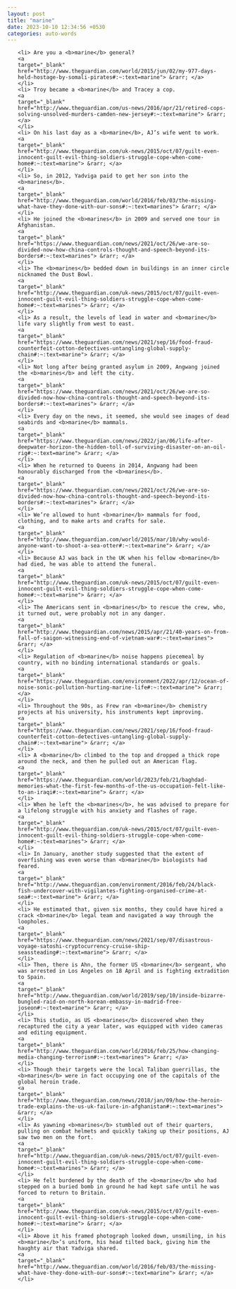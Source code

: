 ```yaml
---
layout: post
title: "marine"
date: 2023-10-10 12:34:56 +0530
categories: auto-words
---
```

<ol>

    <li> Are you a <b>marine</b> general?
    <a 
    target="_blank" 
    href="http://www.theguardian.com/world/2015/jun/02/my-977-days-held-hostage-by-somali-pirates#:~:text=marine"> &rarr; </a>
    </li>
    <li> Troy became a <b>marine</b> and Tracey a cop.
    <a 
    target="_blank" 
    href="http://www.theguardian.com/us-news/2016/apr/21/retired-cops-solving-unsolved-murders-camden-new-jersey#:~:text=marine"> &rarr; </a>
    </li>
    <li> On his last day as a <b>marine</b>, AJ’s wife went to work.
    <a 
    target="_blank" 
    href="http://www.theguardian.com/uk-news/2015/oct/07/guilt-even-innocent-guilt-evil-thing-soldiers-struggle-cope-when-come-home#:~:text=marine"> &rarr; </a>
    </li>
    <li> So, in 2012, Yadviga paid to get her son into the <b>marines</b>.
    <a 
    target="_blank" 
    href="http://www.theguardian.com/world/2016/feb/03/the-missing-what-have-they-done-with-our-sons#:~:text=marines"> &rarr; </a>
    </li>
    <li> He joined the <b>marines</b> in 2009 and served one tour in Afghanistan.
    <a 
    target="_blank" 
    href="https://www.theguardian.com/news/2021/oct/26/we-are-so-divided-now-how-china-controls-thought-and-speech-beyond-its-borders#:~:text=marines"> &rarr; </a>
    </li>
    <li> The <b>marines</b> bedded down in buildings in an inner circle nicknamed the Dust Bowl.
    <a 
    target="_blank" 
    href="http://www.theguardian.com/uk-news/2015/oct/07/guilt-even-innocent-guilt-evil-thing-soldiers-struggle-cope-when-come-home#:~:text=marines"> &rarr; </a>
    </li>
    <li> As a result, the levels of lead in water and <b>marine</b> life vary slightly from west to east.
    <a 
    target="_blank" 
    href="https://www.theguardian.com/news/2021/sep/16/food-fraud-counterfeit-cotton-detectives-untangling-global-supply-chain#:~:text=marine"> &rarr; </a>
    </li>
    <li> Not long after being granted asylum in 2009, Angwang joined the <b>marines</b> and left the city.
    <a 
    target="_blank" 
    href="https://www.theguardian.com/news/2021/oct/26/we-are-so-divided-now-how-china-controls-thought-and-speech-beyond-its-borders#:~:text=marines"> &rarr; </a>
    </li>
    <li> Every day on the news, it seemed, she would see images of dead seabirds and <b>marine</b> mammals.
    <a 
    target="_blank" 
    href="https://www.theguardian.com/news/2022/jan/06/life-after-deepwater-horizon-the-hidden-toll-of-surviving-disaster-on-an-oil-rig#:~:text=marine"> &rarr; </a>
    </li>
    <li> When he returned to Queens in 2014, Angwang had been honourably discharged from the <b>marines</b>.
    <a 
    target="_blank" 
    href="https://www.theguardian.com/news/2021/oct/26/we-are-so-divided-now-how-china-controls-thought-and-speech-beyond-its-borders#:~:text=marines"> &rarr; </a>
    </li>
    <li> We’re allowed to hunt <b>marine</b> mammals for food, clothing, and to make arts and crafts for sale.
    <a 
    target="_blank" 
    href="http://www.theguardian.com/world/2015/mar/10/why-would-anyone-want-to-shoot-a-sea-otter#:~:text=marine"> &rarr; </a>
    </li>
    <li> Because AJ was back in the UK when his fellow <b>marine</b> had died, he was able to attend the funeral.
    <a 
    target="_blank" 
    href="http://www.theguardian.com/uk-news/2015/oct/07/guilt-even-innocent-guilt-evil-thing-soldiers-struggle-cope-when-come-home#:~:text=marine"> &rarr; </a>
    </li>
    <li> The Americans sent in <b>marines</b> to rescue the crew, who, it turned out, were probably not in any danger.
    <a 
    target="_blank" 
    href="http://www.theguardian.com/news/2015/apr/21/40-years-on-from-fall-of-saigon-witnessing-end-of-vietnam-war#:~:text=marines"> &rarr; </a>
    </li>
    <li> Regulation of <b>marine</b> noise happens piecemeal by country, with no binding international standards or goals.
    <a 
    target="_blank" 
    href="https://www.theguardian.com/environment/2022/apr/12/ocean-of-noise-sonic-pollution-hurting-marine-life#:~:text=marine"> &rarr; </a>
    </li>
    <li> Throughout the 90s, as Frew ran <b>marine</b> chemistry projects at his university, his instruments kept improving.
    <a 
    target="_blank" 
    href="https://www.theguardian.com/news/2021/sep/16/food-fraud-counterfeit-cotton-detectives-untangling-global-supply-chain#:~:text=marine"> &rarr; </a>
    </li>
    <li> A <b>marine</b> climbed to the top and dropped a thick rope around the neck, and then he pulled out an American flag.
    <a 
    target="_blank" 
    href="https://www.theguardian.com/world/2023/feb/21/baghdad-memories-what-the-first-few-months-of-the-us-occupation-felt-like-to-an-iraqi#:~:text=marine"> &rarr; </a>
    </li>
    <li> When he left the <b>marines</b>, he was advised to prepare for a lifelong struggle with his anxiety and flashes of rage.
    <a 
    target="_blank" 
    href="http://www.theguardian.com/uk-news/2015/oct/07/guilt-even-innocent-guilt-evil-thing-soldiers-struggle-cope-when-come-home#:~:text=marines"> &rarr; </a>
    </li>
    <li> In January, another study suggested that the extent of overfishing was even worse than <b>marine</b> biologists had feared.
    <a 
    target="_blank" 
    href="http://www.theguardian.com/environment/2016/feb/24/black-fish-undercover-with-vigilantes-fighting-organised-crime-at-sea#:~:text=marine"> &rarr; </a>
    </li>
    <li> He estimated that, given six months, they could have hired a crack <b>marine</b> legal team and navigated a way through the loopholes.
    <a 
    target="_blank" 
    href="https://www.theguardian.com/news/2021/sep/07/disastrous-voyage-satoshi-cryptocurrency-cruise-ship-seassteading#:~:text=marine"> &rarr; </a>
    </li>
    <li> Then, there is Ahn, the former US <b>marine</b> sergeant, who was arrested in Los Angeles on 18 April and is fighting extradition to Spain.
    <a 
    target="_blank" 
    href="http://www.theguardian.com/world/2019/sep/10/inside-bizarre-bungled-raid-on-north-korean-embassy-in-madrid-free-joseon#:~:text=marine"> &rarr; </a>
    </li>
    <li> This studio, as US <b>marines</b> discovered when they recaptured the city a year later, was equipped with video cameras and editing equipment.
    <a 
    target="_blank" 
    href="http://www.theguardian.com/world/2016/feb/25/how-changing-media-changing-terrorism#:~:text=marines"> &rarr; </a>
    </li>
    <li> Though their targets were the local Taliban guerrillas, the <b>marines</b> were in fact occupying one of the capitals of the global heroin trade.
    <a 
    target="_blank" 
    href="http://www.theguardian.com/news/2018/jan/09/how-the-heroin-trade-explains-the-us-uk-failure-in-afghanistan#:~:text=marines"> &rarr; </a>
    </li>
    <li> As yawning <b>marines</b> stumbled out of their quarters, pulling on combat helmets and quickly taking up their positions, AJ saw two men on the fort.
    <a 
    target="_blank" 
    href="http://www.theguardian.com/uk-news/2015/oct/07/guilt-even-innocent-guilt-evil-thing-soldiers-struggle-cope-when-come-home#:~:text=marines"> &rarr; </a>
    </li>
    <li> He felt burdened by the death of the <b>marine</b> who had stepped on a buried bomb in ground he had kept safe until he was forced to return to Britain.
    <a 
    target="_blank" 
    href="http://www.theguardian.com/uk-news/2015/oct/07/guilt-even-innocent-guilt-evil-thing-soldiers-struggle-cope-when-come-home#:~:text=marine"> &rarr; </a>
    </li>
    <li> Above it his framed photograph looked down, unsmiling, in his <b>marine</b>’s uniform, his head tilted back, giving him the haughty air that Yadviga shared.
    <a 
    target="_blank" 
    href="http://www.theguardian.com/world/2016/feb/03/the-missing-what-have-they-done-with-our-sons#:~:text=marine"> &rarr; </a>
    </li>